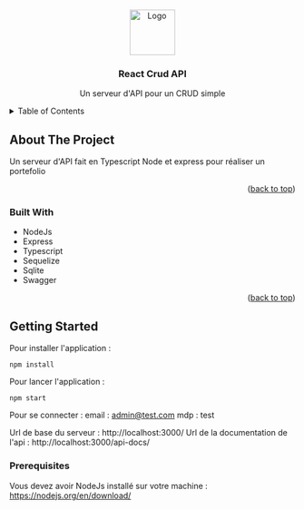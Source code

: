 <!-- Improved compatibility of back to top link: See: https://github.com/othneildrew/Best-README-Template/pull/73 -->
<a name="readme-top"></a>
<!--
*** Thanks for checking out the Best-README-Template. If you have a suggestion
*** that would make this better, please fork the repo and create a pull request
*** or simply open an issue with the tag "enhancement".
*** Don't forget to give the project a star!
*** Thanks again! Now go create something AMAZING! :D
-->






<!-- PROJECT LOGO -->
<br />
<div align="center">
  <a href="https://github.com/jdedev-fr/serveur_crud_react">
    <img src="https://uxwing.com/wp-content/themes/uxwing/download/web-app-development/rest-api-icon.png" alt="Logo" width="80" height="80">
  </a>

<h3 align="center">React Crud API</h3>

  <p align="center">
    Un serveur d'API pour un CRUD simple
    <br />
    
  </p>
</div>



<!-- TABLE OF CONTENTS -->
<details>
  <summary>Table of Contents</summary>
  <ol>
    <li>
      <a href="#about-the-project">About The Project</a>
      <ul>
        <li><a href="#built-with">Built With</a></li>
      </ul>
    </li>
    <li><a href="#getting-started">Getting Started</a></li>
    <li><a href="#prerequisites">Prerequisites</a></li>  
  </ol>
</details>



<!-- ABOUT THE PROJECT -->
## About The Project


Un serveur d'API fait en Typescript Node et express pour réaliser un portefolio

<p align="right">(<a href="#readme-top">back to top</a>)</p>



### Built With

* NodeJs
* Express
* Typescript
* Sequelize
* Sqlite
* Swagger

<p align="right">(<a href="#readme-top">back to top</a>)</p>



<!-- GETTING STARTED -->
## Getting Started

Pour installer l'application :
```
npm install
```

Pour lancer l'application :
```
npm start
```

Pour se connecter :
email : admin@test.com
mdp : test

Url de base du serveur : http://localhost:3000/
Url de la documentation de l'api : http://localhost:3000/api-docs/

### Prerequisites

Vous devez avoir NodeJs installé sur votre machine : https://nodejs.org/en/download/

